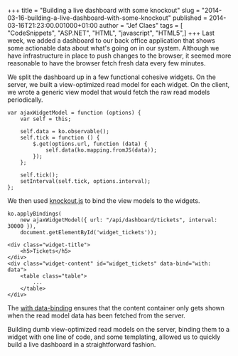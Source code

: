 +++
title = "Building a live dashboard with some knockout"
slug = "2014-03-16-building-a-live-dashboard-with-some-knockout"
published = 2014-03-16T21:23:00.001000+01:00
author = "Jef Claes"
tags = [ "CodeSnippets", "ASP.NET", "HTML", "javascript", "HTML5",]
+++
Last week, we added a dashboard to our back office application that
shows some actionable data about what's going on in our system. Although
we have infrastructure in place to push changes to the browser, it
seemed more reasonable to have the browser fetch fresh data every few
minutes.  
  
We split the dashboard up in a few functional cohesive widgets. On the
server, we built a view-optimized read model for each widget. On the
client, we wrote a generic view model that would fetch the raw read
models periodically.

    var ajaxWidgetModel = function (options) {
        var self = this;

        self.data = ko.observable();
        self.tick = function () {
            $.get(options.url, function (data) {
                self.data(ko.mapping.fromJS(data));
            });
        };

        self.tick();
        setInterval(self.tick, options.interval);
    };

We then used [knockout.js](http://knockoutjs.com/index.html) to bind the
view models to the widgets.

    ko.applyBindings(
        new ajaxWidgetModel({ url: "/api/dashboard/tickets", interval: 30000 }), 
        document.getElementById('widget_tickets'));

    <div class="widget-title">
        <h5>Tickets</h5>
    </div>
    <div class="widget-content" id="widget_tickets" data-bind="with: data">
        <table class="table">
            ...
        </table>
    </div>

The [with
data-binding](http://knockoutjs.com/documentation/with-binding.html)
ensures that the content container only gets shown when the read model
data has been fetched from the server.  
  
Building dumb view-optimized read models on the server, binding them to
a widget with one line of code, and some templating, allowed us to
quickly build a live dashboard in a straightforward fashion.
